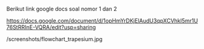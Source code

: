 Berikut link google docs soal nomor 1 dan 2

https://docs.google.com/document/d/1opHmYrDKjElAudU3qpXCVhkl5mr1U76StRRInE-VQRA/edit?usp=sharing

/screenshots/flowchart_trapesium.jpg